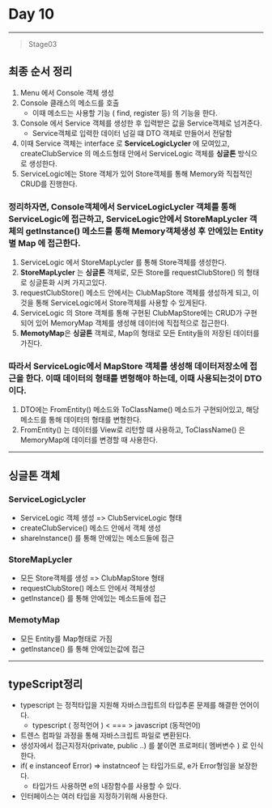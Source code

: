 # Day 10

---

>Stage03 

## 최종 순서 정리 

1. Menu  에서 Console  객체 생성
2. Console 클래스의 메소드를 호출
   - 이때 메소드는 사용할 기능 ( find, register 등) 의 기능을 한다. 
3. Console 에서 Service 객체를 생성한 후 입력받은 값을 Service객체로 넘겨준다. 
   - Service객체로 입력한 데이터 넘길 떄 DTO 객체로 만들어서 전달함 
4. 이때 Service 객체는 interface 로 **ServiceLogicLycler** 에 모여있고, createClubService 의 메소드형태 안에서 ServiceLogic 객체를 **싱글톤** 방식으로 생성한다.
5. ServiceLogic에는 Store 객체가 있어 Store객체를 통해 Memory와 직접적인 CRUD를 진행한다. 

### 정리하자면, Console객체에서 ServiceLogicLycler 객체를 통해 ServiceLogic에 접근하고, ServiceLogic안에서 StoreMapLycler 객체의 getInstance() 메소드를 통해 Memory객체생성 후 안에있는 Entity 별 Map 에 접근한다. 

1. ServiceLogic 에서 StoreMapLycler 를 통해 Store객체를 생성한다. 
2. **StoreMapLycler** 는 **싱글톤** 객체로, 모든 Store를 requestClubStore() 의 형태로 싱글톤화 시켜 가지고있다.
3. requestClubStore() 메소드 안에서는 ClubMapStore 객체를 생성하게 되고, 이것을 통해 ServiceLogic에서 Store객체를 사용할 수 있게된다. 
4. ServiceLogic 의 Store 객체를 통해 구현된 ClubMapStore에는 CRUD가 구현되어 있어 MemoryMap 객체를 생성해 데이터에 직접적으로 접근한다. 
5. **MemotyMap**은 **싱글톤** 객체로, Map의 형태로 모든 Entity들의 저장된 데이터를 가진다. 

### 따라서 ServiceLogic에서 MapStore 객체를 생성해 데이터저장소에 접근을 한다. 이때 데이터의 형태를 변형해야 하는데, 이때 사용되는것이 DTO 이다. 

1. DTO에는 FromEntity() 메소드와 ToClassName() 메소드가 구현되어있고, 해당 메소드를 통해 데이터의 형태를 변형한다. 
2. FromEntity() 는 데이터를 View로 리턴할 떄 사용하고, ToClassName() 은 MemoryMap에 데이터를 변경할 때 사용한다.

---
## 싱글톤 객체

### ServiceLogicLycler

- ServiceLogic 객체 생성 => ClubServiceLogic 형태
- createClubService() 메소드 안에서 객체 생성
- shareInstance() 를 통해 안에있는 메소드들에 접근

### StoreMapLycler

- 모든 Store객체를 생성 => ClubMapStore 형태
- requestClubStore() 메소드 안에서 객체생성
- getInstance() 를 통해 안에있는 메소드들에 접근 

### MemotyMap

- 모든 Entity를 Map형태로 가짐
- getInstance() 를 통해 안에있는값에 접근 



---

##  typeScript정리

- typescript 는 정적타입을 지원해 자바스크립트의 타입추론 문제를 해결한 언어이다.
  - typescript ( 정적언어 ) < === > javascript (동적언어)
- 트렌스 컴파일 과정을 통해 자바스크립트 파일로 변환된다. 
- 생성자에서 접근지정자(private, public ..) 를 붙이면 프로퍼티( 멤버변수 ) 로 인식한다. 
- if( e instanceof Error) => instatnceof 는 타입가드로, e가 Error형임을 보장한다. 
  - 타입가드 사용하면 e의 내장함수를 사용할 수 있다. 
- 인터페이스는 여러 타입을 지정하기위해 사용한다. 
